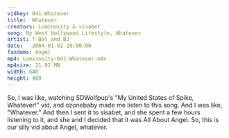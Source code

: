 ```yaml
---
vidkey: 041-Whatever
title:  Whatever
creators: Luminosity & sisabet
song: My West Hollywood Lifestyle, Whatever
artist: T-Bal and BJ
date:   2004-01-02 10:00:00
fandoms: Angel
mp4: Luminosity-041-Whatever.m4v
mp4size: 21.92 MB
width: 640
height: 480
---
```


So, I was like, watching SDWolfpup's &quot;My United States of Spike, Whatever!&quot; vid, and ozonebaby made me listen to this song. And I was like, &quot;Whatever.&quot; And then I sent it to sisabet, and she spent a few hours listening to it, and she and I decided that it was All About Angel. So, this is our silly vid about Angel, whatever.
  